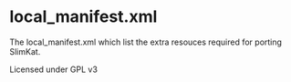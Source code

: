 local_manifest.xml
==================

The local_manifest.xml which list the extra resouces required for porting SlimKat.

Licensed under GPL v3


